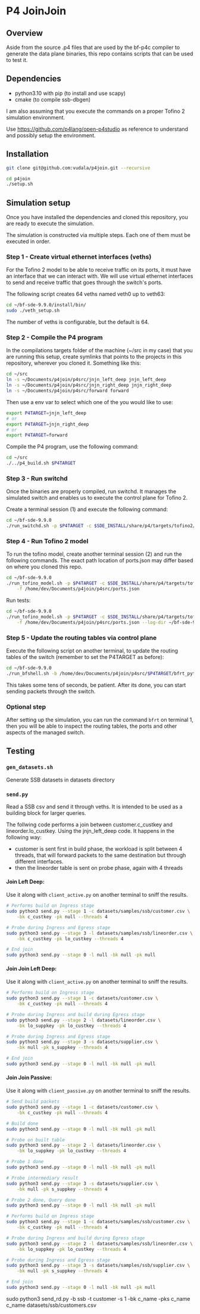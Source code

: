 # P4 JoinJoin

## Overview 

Aside from the source .p4 files that are used by the bf-p4c compiler to generate
the data plane binaries, this repo contains scripts that can be used to test it.

## Dependencies
- python3.10 with pip (to install and use scapy)
- cmake (to compile ssb-dbgen)

I am also assuming that you execute the commands on a proper Tofino 2 simulation
environment.

Use https://github.com/p4lang/open-p4studio as reference to understand and
possibly setup the environment.

## Installation 
```bash
git clone git@github.com:vudala/p4join.git --recursive

cd p4join
./setup.sh
```

## Simulation setup

Once you have installed the dependencies and cloned this repository, you are
ready to execute the simulation.

The simulation is constructed via multiple steps. Each one of them must be 
executed in order.


### Step 1 - Create virtual ethernet interfaces (veths)

For the Tofino 2 model to be able to receive traffic on its ports, it must have
an interface that we can interact with. We will use virtual ethernet interfaces
to send and receive traffic that goes through the switch's ports.

The following script creates 64 veths named veth0 up to veth63:

```bash
cd ~/bf-sde-9.9.0/install/bin/
sudo ./veth_setup.sh
```

The number of veths is configurable, but the default is 64.

### Step 2 - Compile the P4 program

In the compilations targets folder of the machine (~/src in my case) that
you are running this setup, create symlinks that points to the projects in this
repository, wherever you cloned it. Something like this:

```bash
cd ~/src
ln -s ~/Documents/p4join/p4src/jnjn_left_deep jnjn_left_deep
ln -s ~/Documents/p4join/p4src/jnjn_right_deep jnjn_right_deep
ln -s ~/Documents/p4join/p4src/forward forward
```

Then use a env var to select which one of the you would like to use:

```bash
export P4TARGET=jnjn_left_deep
# or
export P4TARGET=jnjn_right_deep
# or
export P4TARGET=forward
```

Compile the P4 program, use the following command:
```bash
cd ~/src
./../p4_build.sh $P4TARGET
```

### Step 3 - Run switchd

Once the binaries are properly compiled, run switchd. It manages the 
simulated switch and enables us to execute the control plane for Tofino 2.

Create a terminal session (1) and execute the following command:

```bash
cd ~/bf-sde-9.9.0
./run_switchd.sh -p $P4TARGET -c $SDE_INSTALL/share/p4/targets/tofino2/$P4TARGET/$P4TARGET.conf --arch tf2
```

### Step 4 - Run Tofino 2 model

To run the tofino model, create another terminal session (2) and run the 
following commands. The exact path location of ports.json may differ based on
where you cloned this repo.

```bash
cd ~/bf-sde-9.9.0
./run_tofino_model.sh -p $P4TARGET -c $SDE_INSTALL/share/p4/targets/tofino2/$P4TARGET/$P4TARGET.conf --arch tf2 \
    -f /home/dev/Documents/p4join/p4src/ports.json
```

Run tests:
```bash
cd ~/bf-sde-9.9.0
./run_tofino_model.sh -p $P4TARGET -c $SDE_INSTALL/share/p4/targets/tofino2/$P4TARGET/$P4TARGET.conf --arch tf2 \
    -f /home/dev/Documents/p4join/p4src/ports.json --log-dir ~/bf-sde-9.9.0/logs
```


### Step 5 - Update the routing tables via control plane

Execute the following script on another terminal, to update the routing tables of the
switch (remember to set the P4TARGET as before):

```bash
cd ~/bf-sde-9.9.0
./run_bfshell.sh -b /home/dev/Documents/p4join/p4src/$P4TARGET/bfrt_python/setup.py
```

This takes some tens of seconds, be patient.
After its done, you can start sending packets through the switch.

### Optional step

After setting up the simulation, you can run the command `bfrt` on terminal 1,
then you will be able to inspect the routing tables, the ports and other aspects
of the managed switch.

## Testing

### `gen_datasets.sh`

Generate SSB datasets in datasets directory

### `send.py`
Read a SSB csv and send it through veths. It is intended to be used as a
building block for larger queries.

The follwing code performs a join between customer.c_custkey and
lineorder.lo_custkey. Using the jnjn_left_deep code.
It happens in the following way:
- customer is sent first in build phase, the workload is split between 4
threads, that will forward packets to the same destination but through different
interfaces.
- then the lineorder table is sent on probe phase, again with 4 threads

#### Join Left Deep:

Use it along with `client_active.py` on another terminal to sniff the results.

```bash
# Performs build on Ingress stage
sudo python3 send.py --stage 1 -c datasets/samples/ssb/customer.csv \
    -bk c_custkey -pk null --threads 4

# Probe during Ingress and Egress stage
sudo python3 send.py --stage 3 -l datasets/samples/ssb/lineorder.csv \
    -bk c_custkey -pk lo_custkey --threads 4

# End join
sudo python3 send.py --stage 0 -l null -bk null -pk null
```

#### Join Join Left Deep:

Use it along with `client_active.py` on another terminal to sniff the results.

```bash
# Performs build on Ingress stage
sudo python3 send.py --stage 1 -c datasets/customer.csv \
    -bk c_custkey -pk null --threads 4

# Probe during Ingress and build during Egress stage
sudo python3 send.py --stage 2 -l datasets/lineorder.csv \
    -bk lo_suppkey -pk lo_custkey --threads 4

# Probe during Ingress and Egress stage
sudo python3 send.py --stage 3 -s datasets/supplier.csv \
    -bk null -pk s_suppkey --threads 4

# End join
sudo python3 send.py --stage 0 -l null -bk null -pk null
```


#### Join Join Passive:

Use it along with `client_passive.py` on another terminal to sniff the results.

```bash
# Send build packets
sudo python3 send.py --stage 1 -c datasets/customer.csv \
    -bk c_custkey -pk null --threads 4

# Build done
sudo python3 send.py --stage 0 -l null -bk null -pk null

# Probe on built table
sudo python3 send.py --stage 2 -l datasets/lineorder.csv \
    -bk lo_suppkey -pk lo_custkey --threads 4

# Probe 1 done
sudo python3 send.py --stage 0 -l null -bk null -pk null

# Probe intermediary result
sudo python3 send.py --stage 3 -s datasets/supplier.csv \
    -bk null -pk s_suppkey --threads 4

# Probe 2 done, Query done
sudo python3 send.py --stage 0 -l null -bk null -pk null
```


```bash
# Performs build on Ingress stage
sudo python3 send.py --stage 1 -c datasets/samples/ssb/customer.csv \
    -bk c_custkey -pk null --threads 4

# Probe during Ingress and build during Egress stage
sudo python3 send.py --stage 2 -l datasets/samples/ssb/lineorder.csv \
    -bk lo_suppkey -pk lo_custkey --threads 4

# Probe during Ingress and Egress stage
sudo python3 send.py --stage 3 -s datasets/samples/ssb/supplier.csv \
    -bk null -pk s_suppkey --threads 4

# End join
sudo python3 send.py --stage 0 -l null -bk null -pk null
```


sudo python3 send_rd.py -b ssb -t customer -s 1 -bk c_name -pks c_name c_name datasets/ssb/customers.csv
